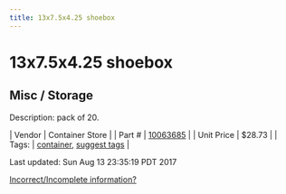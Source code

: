 ```yaml
---
title: 13x7.5x4.25 shoebox
---
```


# 13x7.5x4.25 shoebox
## Misc / Storage
Description: 	pack of 20. 

| Vendor | Container Store | 
| Part # | [10063685](https://www.containerstore.com/s/closet/shoe-storage/view-all-shoe-storage/our-shoe-box/123d?productId=10001753) | 
| Unit Price | $28.73 | 
| Tags: | [container](https://jgermita.github.io/frc-parts/search/?q=container), [suggest tags](https://docs.google.com/forms/d/e/1FAIpQLSeWyY8v3RgOty-MyWmh9U0iivNYN_molChYyS-0U-o-kOAv_g/viewform) | 

Last updated: Sun Aug 13 23:35:19 PDT 2017

 [Incorrect/Incomplete information?](https://docs.google.com/forms/d/e/1FAIpQLSeWyY8v3RgOty-MyWmh9U0iivNYN_molChYyS-0U-o-kOAv_g/viewform)